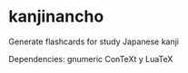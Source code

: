 # kanjinancho
Generate flashcards for study Japanese kanji

Dependencies: 
  gnumeric
  ConTeXt y LuaTeX
